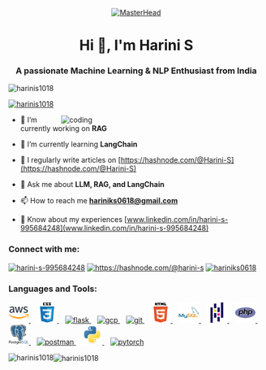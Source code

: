 <p align="center">
  <a href="https://www.linkedin.com/in/harini">
    <img src="https://www.icdrex.com/wp-content/uploads/2023/04/1681468693-1024x518.jpg" alt="MasterHead" width="1200" height="400">
  </a>
</p>
<h1 align="center">Hi 👋, I'm Harini S</h1>
<h3 align="center">A passionate Machine Learning & NLP Enthusiast from India</h3>

<p align="left"> <img src="https://komarev.com/ghpvc/?username=harinis1018&label=Profile%20views&color=0e75b6&style=flat" alt="harinis1018" /> </p>

<p align="left">
  <a href="https://github.com/ryo-ma/github-profile-trophy">
    <img src="https://github-profile-trophy.vercel.app/?username=harinis1018&margin-w=15&margin-h=15" alt="harinis1018" />
  </a>
</p>

<img align="right" alt="coding" width="400" src="https://digitalscholar.in/wp-content/uploads/2022/06/online-learning.gif"></img>

- 🔭 I’m currently working on **RAG**

- 🌱 I’m currently learning **LangChain**

- 📝 I regularly write articles on [https://hashnode.com/@Harini-S](https://hashnode.com/@Harini-S)

- 💬 Ask me about **LLM, RAG, and LangChain**

- 📫 How to reach me **hariniks0618@gmail.com**

- 📄 Know about my experiences [www.linkedin.com/in/harini-s-995684248](www.linkedin.com/in/harini-s-995684248)

<h3 align="left">Connect with me:</h3>
<p align="left">
<a href="https://linkedin.com/in/harini-s-995684248" target="blank"><img align="center" src="https://raw.githubusercontent.com/rahuldkjain/github-profile-readme-generator/master/src/images/icons/Social/linked-in-alt.svg" alt="harini-s-995684248" height="30" width="40" /></a>
<a href="https://hashnode.com/https://hashnode.com/@harini-s" target="blank"><img align="center" src="https://raw.githubusercontent.com/rahuldkjain/github-profile-readme-generator/master/src/images/icons/Social/hashnode.svg" alt="https://hashnode.com/@harini-s" height="30" width="40" /></a>
<a href="https://www.leetcode.com/hariniks0618" target="blank"><img align="center" src="https://raw.githubusercontent.com/rahuldkjain/github-profile-readme-generator/master/src/images/icons/Social/leet-code.svg" alt="hariniks0618" height="30" width="40" /></a>
</p>

<h3 align="left">Languages and Tools:</h3>
<p align="left">
  <a href="https://aws.amazon.com" target="_blank" rel="noreferrer">
    <img src="https://raw.githubusercontent.com/devicons/devicon/master/icons/amazonwebservices/amazonwebservices-original-wordmark.svg" alt="aws" width="40" height="40"/>
  </a>&nbsp;&nbsp;
  <a href="https://www.w3schools.com/css/" target="_blank" rel="noreferrer">
    <img src="https://raw.githubusercontent.com/devicons/devicon/master/icons/css3/css3-original-wordmark.svg" alt="css3" width="40" height="40"/>
  </a>&nbsp;&nbsp;
  <a href="https://flask.palletsprojects.com/" target="_blank" rel="noreferrer">
    <img src="https://th.bing.com/th/id/OIP.t1Tj83H0YrBBMicwWmAU2QHaKF?rs=1&pid=ImgDetMain" alt="flask" width="40" height="40"/>
  </a>&nbsp;&nbsp;
  <a href="https://cloud.google.com" target="_blank" rel="noreferrer">
    <img src="https://www.vectorlogo.zone/logos/google_cloud/google_cloud-icon.svg" alt="gcp" width="40" height="40"/>
  </a>&nbsp;&nbsp;
  <a href="https://git-scm.com/" target="_blank" rel="noreferrer">
    <img src="https://www.vectorlogo.zone/logos/git-scm/git-scm-icon.svg" alt="git" width="40" height="40"/>
  </a>&nbsp;&nbsp;
  <a href="https://www.w3.org/html/" target="_blank" rel="noreferrer">
    <img src="https://raw.githubusercontent.com/devicons/devicon/master/icons/html5/html5-original-wordmark.svg" alt="html5" width="40" height="40"/>
  </a>&nbsp;&nbsp;
  <a href="https://www.mysql.com/" target="_blank" rel="noreferrer">
    <img src="https://raw.githubusercontent.com/devicons/devicon/master/icons/mysql/mysql-original-wordmark.svg" alt="mysql" width="40" height="40"/>
  </a>&nbsp;&nbsp;
  <a href="https://pandas.pydata.org/" target="_blank" rel="noreferrer">
    <img src="https://raw.githubusercontent.com/devicons/devicon/2ae2a900d2f041da66e950e4d48052658d850630/icons/pandas/pandas-original.svg" alt="pandas" width="40" height="40"/>
  </a>&nbsp;&nbsp;
  <a href="https://www.php.net" target="_blank" rel="noreferrer">
    <img src="https://raw.githubusercontent.com/devicons/devicon/master/icons/php/php-original.svg" alt="php" width="40" height="40"/>
  </a>&nbsp;&nbsp;
  <a href="https://www.postgresql.org" target="_blank" rel="noreferrer">
    <img src="https://raw.githubusercontent.com/devicons/devicon/master/icons/postgresql/postgresql-original-wordmark.svg" alt="postgresql" width="40" height="40"/>
  </a>&nbsp;&nbsp;
  <a href="https://postman.com" target="_blank" rel="noreferrer">
    <img src="https://www.vectorlogo.zone/logos/getpostman/getpostman-icon.svg" alt="postman" width="40" height="40"/>
  </a>&nbsp;&nbsp;
  <a href="https://www.python.org" target="_blank" rel="noreferrer">
    <img src="https://raw.githubusercontent.com/devicons/devicon/master/icons/python/python-original.svg" alt="python" width="40" height="40"/>
  </a>&nbsp;&nbsp;
  <a href="https://pytorch.org/" target="_blank" rel="noreferrer">
    <img src="https://www.vectorlogo.zone/logos/pytorch/pytorch-icon.svg" alt="pytorch" width="40" height="40"/>
  </a>
</p>

<p><img align="left" height= "150" src="https://github-readme-stats.vercel.app/api/top-langs?username=harinis1018&show_icons=true&locale=en&layout=compact" alt="harinis1018" /></p>

<p><img align="center" height= "150" src="https://github-readme-streak-stats.herokuapp.com/?user=harinis1018&" alt="harinis1018" /></p>
